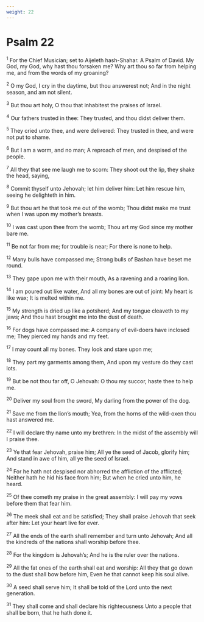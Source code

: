 ```yaml
---
weight: 22
---
```


# Psalm 22

<sup>1</sup> For the Chief Musician; set to Aijeleth hash-Shahar. A Psalm of David. My God, my God, why hast thou forsaken me? Why art thou so far from helping me, and from the words of my groaning? 

<sup>2</sup> O my God, I cry in the daytime, but thou answerest not; And in the night season, and am not silent. 

<sup>3</sup> But thou art holy, O thou that inhabitest the praises of Israel. 

<sup>4</sup> Our fathers trusted in thee: They trusted, and thou didst deliver them. 

<sup>5</sup> They cried unto thee, and were delivered: They trusted in thee, and were not put to shame. 

<sup>6</sup> But I am a worm, and no man; A reproach of men, and despised of the people. 

<sup>7</sup> All they that see me laugh me to scorn: They shoot out the lip, they shake the head, saying, 

<sup>8</sup> Commit thyself unto Jehovah; let him deliver him: Let him rescue him, seeing he delighteth in him. 

<sup>9</sup> But thou art he that took me out of the womb; Thou didst make me trust when I was upon my mother’s breasts. 

<sup>10</sup> I was cast upon thee from the womb; Thou art my God since my mother bare me. 

<sup>11</sup> Be not far from me; for trouble is near; For there is none to help. 

<sup>12</sup> Many bulls have compassed me; Strong bulls of Bashan have beset me round. 

<sup>13</sup> They gape upon me with their mouth, As a ravening and a roaring lion. 

<sup>14</sup> I am poured out like water, And all my bones are out of joint: My heart is like wax; It is melted within me. 

<sup>15</sup> My strength is dried up like a potsherd; And my tongue cleaveth to my jaws; And thou hast brought me into the dust of death. 

<sup>16</sup> For dogs have compassed me: A company of evil-doers have inclosed me; They pierced my hands and my feet. 

<sup>17</sup> I may count all my bones. They look and stare upon me; 

<sup>18</sup> They part my garments among them, And upon my vesture do they cast lots. 

<sup>19</sup> But be not thou far off, O Jehovah: O thou my succor, haste thee to help me. 

<sup>20</sup> Deliver my soul from the sword, My darling from the power of the dog. 

<sup>21</sup> Save me from the lion’s mouth; Yea, from the horns of the wild-oxen thou hast answered me. 

<sup>22</sup> I will declare thy name unto my brethren: In the midst of the assembly will I praise thee. 

<sup>23</sup> Ye that fear Jehovah, praise him; All ye the seed of Jacob, glorify him; And stand in awe of him, all ye the seed of Israel. 

<sup>24</sup> For he hath not despised nor abhorred the affliction of the afflicted; Neither hath he hid his face from him; But when he cried unto him, he heard. 

<sup>25</sup> Of thee cometh my praise in the great assembly: I will pay my vows before them that fear him. 

<sup>26</sup> The meek shall eat and be satisfied; They shall praise Jehovah that seek after him: Let your heart live for ever. 

<sup>27</sup> All the ends of the earth shall remember and turn unto Jehovah; And all the kindreds of the nations shall worship before thee. 

<sup>28</sup> For the kingdom is Jehovah’s; And he is the ruler over the nations. 

<sup>29</sup> All the fat ones of the earth shall eat and worship: All they that go down to the dust shall bow before him, Even he that cannot keep his soul alive. 

<sup>30</sup> A seed shall serve him; It shall be told of the Lord unto the next generation. 

<sup>31</sup> They shall come and shall declare his righteousness Unto a people that shall be born, that he hath done it. 


